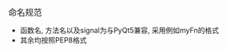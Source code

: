 <p><big>命名规范</big></p>
<ul>
	<li>函数名, 方法名以及signal为与PyQt5兼容, 采用例如myFn的格式</li>
	<li>其余均按照PEP8格式</li>
</ul>